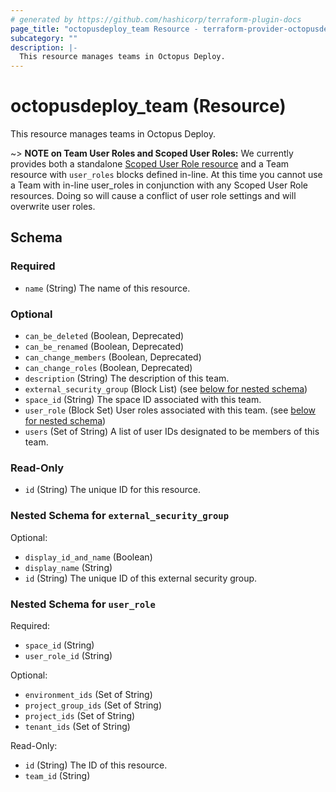 ```yaml
---
# generated by https://github.com/hashicorp/terraform-plugin-docs
page_title: "octopusdeploy_team Resource - terraform-provider-octopusdeploy"
subcategory: ""
description: |-
  This resource manages teams in Octopus Deploy.
---
```


# octopusdeploy_team (Resource)

This resource manages teams in Octopus Deploy.

~> **NOTE on Team User Roles and Scoped User Roles:** We currently
provides both a standalone [Scoped User Role resource](scoped_user_role.html)
and a Team resource with `user_roles` blocks defined in-line. At this time you 
cannot use a Team with in-line user_roles in conjunction with any Scoped User Role 
resources. Doing so will cause a conflict of user role settings and will overwrite 
user roles.


<!-- schema generated by tfplugindocs -->
## Schema

### Required

- `name` (String) The name of this resource.

### Optional

- `can_be_deleted` (Boolean, Deprecated)
- `can_be_renamed` (Boolean, Deprecated)
- `can_change_members` (Boolean, Deprecated)
- `can_change_roles` (Boolean, Deprecated)
- `description` (String) The description of this team.
- `external_security_group` (Block List) (see [below for nested schema](#nestedblock--external_security_group))
- `space_id` (String) The space ID associated with this team.
- `user_role` (Block Set) User roles associated with this team. (see [below for nested schema](#nestedblock--user_role))
- `users` (Set of String) A list of user IDs designated to be members of this team.

### Read-Only

- `id` (String) The unique ID for this resource.

<a id="nestedblock--external_security_group"></a>
### Nested Schema for `external_security_group`

Optional:

- `display_id_and_name` (Boolean)
- `display_name` (String)
- `id` (String) The unique ID of this external security group.


<a id="nestedblock--user_role"></a>
### Nested Schema for `user_role`

Required:

- `space_id` (String)
- `user_role_id` (String)

Optional:

- `environment_ids` (Set of String)
- `project_group_ids` (Set of String)
- `project_ids` (Set of String)
- `tenant_ids` (Set of String)

Read-Only:

- `id` (String) The ID of this resource.
- `team_id` (String)
